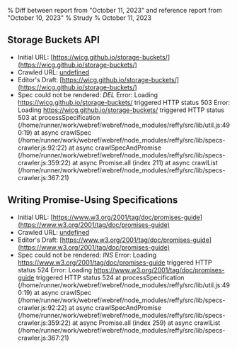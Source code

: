 % Diff between report from "October 11, 2023" and reference report from "October 10, 2023"
% Strudy
% October 11, 2023

## Storage Buckets API

- Initial URL: [https://wicg.github.io/storage-buckets/](https://wicg.github.io/storage-buckets/)
- Crawled URL: [undefined](undefined)
- Editor's Draft: [https://wicg.github.io/storage-buckets/](https://wicg.github.io/storage-buckets/)
- Spec could not be rendered: *DEL* Error: Loading https://wicg.github.io/storage-buckets/ triggered HTTP status 503 Error: Loading https://wicg.github.io/storage-buckets/ triggered HTTP status 503
    at processSpecification (/home/runner/work/webref/webref/node_modules/reffy/src/lib/util.js:490:19)
    at async crawlSpec (/home/runner/work/webref/webref/node_modules/reffy/src/lib/specs-crawler.js:92:22)
    at async crawlSpecAndPromise (/home/runner/work/webref/webref/node_modules/reffy/src/lib/specs-crawler.js:359:22)
    at async Promise.all (index 211)
    at async crawlList (/home/runner/work/webref/webref/node_modules/reffy/src/lib/specs-crawler.js:367:21)


## Writing Promise-Using Specifications

- Initial URL: [https://www.w3.org/2001/tag/doc/promises-guide](https://www.w3.org/2001/tag/doc/promises-guide)
- Crawled URL: [undefined](undefined)
- Editor's Draft: [https://www.w3.org/2001/tag/doc/promises-guide](https://www.w3.org/2001/tag/doc/promises-guide)
- Spec could not be rendered: *INS* Error: Loading https://www.w3.org/2001/tag/doc/promises-guide triggered HTTP status 524 Error: Loading https://www.w3.org/2001/tag/doc/promises-guide triggered HTTP status 524
    at processSpecification (/home/runner/work/webref/webref/node_modules/reffy/src/lib/util.js:490:19)
    at async crawlSpec (/home/runner/work/webref/webref/node_modules/reffy/src/lib/specs-crawler.js:92:22)
    at async crawlSpecAndPromise (/home/runner/work/webref/webref/node_modules/reffy/src/lib/specs-crawler.js:359:22)
    at async Promise.all (index 259)
    at async crawlList (/home/runner/work/webref/webref/node_modules/reffy/src/lib/specs-crawler.js:367:21)



